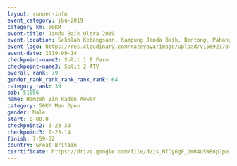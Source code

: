 ```yaml
---
layout: runner-info 
event_category: jbu-2019 
category_km: 50KM 
event-title: Janda Baik Ultra 2019 
event-location: Sekolah Kebangsaan, Kampung Janda Baik, Bentong, Pahang, Malaysia 
event-logo: https://res.cloudinary.com/raceyaya/image/upload/v1569217009/logo/janda-baik_vch1pc.jpg 
event-date: 2019-09-14 
checkpoint-name2: Split 1 E Farm 
checkpoint-name3: Split 2 ATV 
overall_rank: 79
gender_rank_rank_rank_rank_rank: 64
category_rank: 39
bib: 51056
name: Hamzah Bin Raden Anwar
category: 50KM Men Open
gender: Male
start: 0-00.0
checkpoint2: 3-23-30
checkpoint3: 7-23-14
finish: 7-59-52
country: Great Britain
cerrtificate: https://drive.google.com/file/d/1s_NTCy6gF_2mR4u5WBnpJpewGNZWSkc3/view?usp=sharing
---
```

